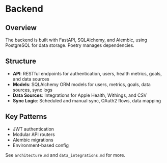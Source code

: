 # Backend

## Overview

The backend is built with FastAPI, SQLAlchemy, and Alembic, using PostgreSQL for data storage. Poetry manages dependencies.

## Structure

- **API**: RESTful endpoints for authentication, users, health metrics, goals, and data sources
- **Models**: SQLAlchemy ORM models for users, metrics, goals, data sources, sync logs
- **Data Sources**: Integrations for Apple Health, Withings, and CSV
- **Sync Logic**: Scheduled and manual sync, OAuth2 flows, data mapping

## Key Patterns

- JWT authentication
- Modular API routers
- Alembic migrations
- Environment-based config

See `architecture.md` and `data_integrations.md` for more. 